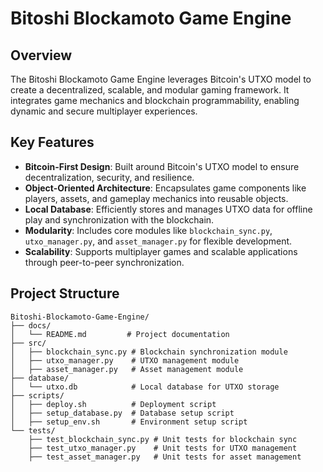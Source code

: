 # Bitoshi Blockamoto Game Engine

## Overview
The Bitoshi Blockamoto Game Engine leverages Bitcoin's UTXO model to create a decentralized, scalable, and modular gaming framework. It integrates game mechanics and blockchain programmability, enabling dynamic and secure multiplayer experiences.

## Key Features
- **Bitcoin-First Design**: Built around Bitcoin's UTXO model to ensure decentralization, security, and resilience.
- **Object-Oriented Architecture**: Encapsulates game components like players, assets, and gameplay mechanics into reusable objects.
- **Local Database**: Efficiently stores and manages UTXO data for offline play and synchronization with the blockchain.
- **Modularity**: Includes core modules like `blockchain_sync.py`, `utxo_manager.py`, and `asset_manager.py` for flexible development.
- **Scalability**: Supports multiplayer games and scalable applications through peer-to-peer synchronization.

## Project Structure

```plaintext
Bitoshi-Blockamoto-Game-Engine/
├── docs/
│   └── README.md         # Project documentation
├── src/
│   ├── blockchain_sync.py # Blockchain synchronization module
│   ├── utxo_manager.py    # UTXO management module
│   ├── asset_manager.py   # Asset management module
├── database/
│   └── utxo.db            # Local database for UTXO storage
├── scripts/
│   ├── deploy.sh          # Deployment script
│   ├── setup_database.py  # Database setup script
│   ├── setup_env.sh       # Environment setup script
└── tests/
    ├── test_blockchain_sync.py # Unit tests for blockchain sync
    ├── test_utxo_manager.py    # Unit tests for UTXO management
    ├── test_asset_manager.py   # Unit tests for asset management

